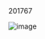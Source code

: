 <div class="text-blue mb-2">
  201767

![image](https://user-images.githubusercontent.com/73606720/97473521-bdaacf00-1953-11eb-8ba1-b501eae16771.png)
